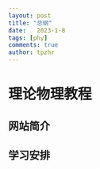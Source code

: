 ```yaml
---
layout: post
title: "总纲"
date:   2023-1-8
tags: [phy]
comments: true
author: tpzhr
---
```


# 理论物理教程

## 网站简介

## 学习安排
